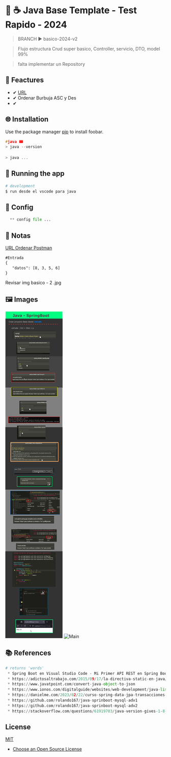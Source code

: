 

# 💎 ☕ Java Base Template - Test Rapido - 2024

> BRANCH ▶️ basico-2024-v2

> Flujo estructura Crud super basico, Controller, servicio, DTO, model 99%

> falta implementar un Repository

## 📌 Feactures

 * ✔ [URL](http://localhost:8080/api/v1/inicio)
 * ✔ Ordenar Burbuja ASC y Des
 * ✔ 

## 🌐 Installation

Use the package manager [pip](https://pip.pypa.io/en/stable/) to install foobar.

```c
#java 📟
> java --version

> java ...
```

## 🔰 Running the app

```bash
# development
$ run desde el vscode para java

```

## 📐 Config
```python
  ** config file ...
```

## 📝 Notas

[URL Ordenar Postman](http://localhost:8080/api/v1/ordenar)
```
#Entrada
{
   "datos": [8, 3, 5, 6]
}
```

Revisar img basico - 2 .jpg

## 🖼 Images
  <img src=main.jpg alt="Main"/>
  <img src=main2.jpg alt="Main"/>

## 📚 References

```python
# returns 'words'
 * Spring Boot en Visual Studio Code - Mi Primer API REST en Spring Boot en menos de 5 minutos - YT
 * https://adictosaltrabajo.com/2015/09/17/la-directiva-static-en-java/
 * https://www.javatpoint.com/convert-java-object-to-json
 * https://www.ionos.com/digitalguide/websites/web-development/java-list/
 * https://danielme.com/2023/02/22/curso-spring-data-jpa-transacciones-propagacion-excepciones/
 * https://github.com/rolando167/java-sprinboot-mysql-adv1
 * https://github.com/rolando167/java-sprinboot-mysql-adv2
 * https://stackoverflow.com/questions/61919703/java-version-gives-1-8-0-even-though-java-home-is-pointing-on-c-program-files

```

## License

[MIT](https://choosealicense.com/licenses/mit/)

* [Choose an Open Source License](https://choosealicense.com)
